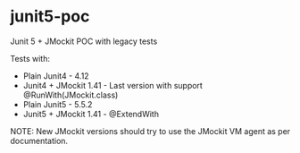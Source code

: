 # junit5-poc

Junit 5 + JMockit POC with legacy tests

Tests with:
 - Plain Junit4 - 4.12
 - Junit4 + JMockit 1.41 - Last version with support @RunWith(JMockit.class)
 - Plain Junit5 - 5.5.2
 - Junit5 + JMockit 1.41 - @ExtendWith
 
 NOTE: New JMockit versions should try to use the JMockit VM agent as per documentation.
